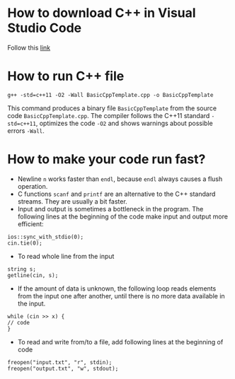 # How to download C++ in Visual Studio Code
Follow this <a href="https://code.visualstudio.com/docs/cpp/config-mingw#_prerequisites" target="_blank">link</a>

# How to run C++ file
```
g++ -std=c++11 -O2 -Wall BasicCppTemplate.cpp -o BasicCppTemplate
```

This command produces a binary file `BasicCppTemplate` from the source code `BasicCppTemplate.cpp`. The
compiler follows the C++11 standard `-std=c++11`, optimizes the code `-O2` and
shows warnings about possible errors `-Wall`.

# How to make your code run fast?
- Newline `n` works faster than `endl`, because `endl` always causes a flush operation.
- C functions `scanf` and `printf` are an alternative to the C++ standard streams. They are usually a bit faster.
- Input and output is sometimes a bottleneck in the program. The following lines at the beginning of the code make input and output more efficient:
```
ios::sync_with_stdio(0);
cin.tie(0);
```
- To read whole line from the input 
```
string s;
getline(cin, s);
```
- If the amount of data is unknown, the following loop reads elements from the input one after another, until there is no more data available in the input.
```
while (cin >> x) {
// code
}
```
- To read and write from/to a file, add following lines at the beginning of code
```
freopen("input.txt", "r", stdin);
freopen("output.txt", "w", stdout);
```